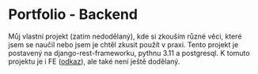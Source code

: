 # Portfolio - Backend

Můj vlastní projekt (zatím nedodělaný), kde si zkouším různé věci, které jsem se naučil nebo jsem je chtěl zkusit použít v praxi. Tento projekt je postavený na django-rest-frameworku, pythnu 3.11 a postgresql. K tomuto projektu je i FE ([odkaz](https://github.com/kuca4hk/portfolio_project-fe)), ale také není ještě dodělaný.